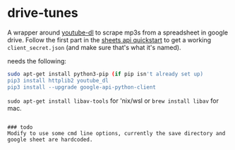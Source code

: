 # drive-tunes

A wrapper around [youtube-dl](https://github.com/rg3/youtube-dl) to scrape mp3s from a spreadsheet in google drive. Follow the first part in the [sheets api quickstart](https://developers.google.com/sheets/api/quickstart/python) to get a working `client_secret.json` (and make sure that's what it's named). 

needs the following:
```bash
sudo apt-get install python3-pip (if pip isn't already set up)
pip3 install httplib2 youtube_dl
pip3 install --upgrade google-api-python-client
```
`sudo apt-get install libav-tools` for 'nix/wsl or `brew install libav` for mac.
```

### todo
Modify to use some cmd line options, currently the save directory and google sheet are hardcoded.
